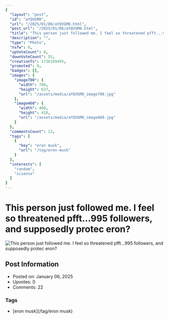 ```yaml
---
{
  "layout": "post",
  "id": "aYQVGM0",
  "url": "/2025/01/06/aYQVGM0.html",
  "post_url": "/2025/01/06/aYQVGM0.html",
  "title": "This person just followed me. I feel so threatened pfft...995 followers, and supposedly protec eron?",
  "description": "",
  "type": "Photo",
  "nsfw": 0,
  "upVoteCount": 0,
  "downVoteCount": 55,
  "creationTs": 1736109495,
  "promoted": 0,
  "badges": [],
  "images": {
    "image700": {
      "width": 700,
      "height": 637,
      "url": "/assets/media/aYQVGM0_image700.jpg"
    },
    "image460": {
      "width": 460,
      "height": 418,
      "url": "/assets/media/aYQVGM0_image460.jpg"
    }
  },
  "commentsCount": 22,
  "tags": [
    {
      "key": "eron musk",
      "url": "/tag/eron-musk"
    }
  ],
  "interests": [
    "random",
    "science"
  ]
}
---
```


# This person just followed me. I feel so threatened pfft...995 followers, and supposedly protec eron?

![This person just followed me. I feel so threatened pfft...995 followers, and supposedly protec eron?](/assets/media/aYQVGM0_image700.jpg)

## Post Information

- Posted on: January 06, 2025
- Upvotes: 0
- Comments: 22

### Tags

- [eron musk](/tag/eron musk)
